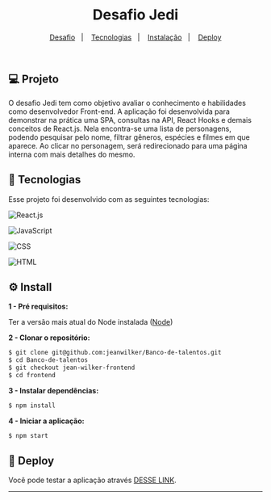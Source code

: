 <h1 align="center"> Desafio Jedi</h1>

<p align="center">
  <a href="#-projeto">Desafio</a>&nbsp;&nbsp;&nbsp;|&nbsp;&nbsp;&nbsp;
  <a href="#-tecnologias">Tecnologias</a>&nbsp;&nbsp;&nbsp;|&nbsp;&nbsp;&nbsp;
  <a href="#-install">Instalação</a>&nbsp;&nbsp;&nbsp;|&nbsp;&nbsp;&nbsp;
  <a href="#-deploy">Deploy</a>
</p>

<br>

## 💻 Projeto

O desafio Jedi tem como objetivo avaliar o
conhecimento e habilidades como desenvolvedor
Front-end. A aplicação foi desenvolvida para
demonstrar na prática uma SPA, consultas na API,
React Hooks e demais conceitos de React.js. Nela encontra-se uma lista de personagens, podendo pesquisar pelo nome, filtrar gêneros, espécies e filmes em que aparece. Ao clicar no personagem, será redirecionado para uma página interna com mais detalhes do mesmo.

## 🚀 Tecnologias

Esse projeto foi desenvolvido com as seguintes tecnologias:

![React.js](https://img.shields.io/badge/-React.js-0D1117?style=for-the-badge&logo=react&labelColor=0D1117)

![JavaScript](https://img.shields.io/badge/-JavaScript-0D1117?style=for-the-badge&logo=javascript&labelColor=0D1117&textColor=0D1117)&nbsp;

![CSS](https://img.shields.io/badge/-CSS-0D1117?style=for-the-badge&logo=CSS3&logoColor=1572B6&labelColor=0D1117)&nbsp;

![HTML](https://img.shields.io/badge/-HTML5-0D1117?style=for-the-badge&logo=html5&logoColor=E34F26&labelColor=0D1117)&nbsp; <br>

## ⚙️ Install

**1 - Pré requisitos:**

Ter a versão mais atual do Node instalada ([Node](https://nodejs.org/en/download/))

**2 - Clonar o repositório:**

```sh
$ git clone git@github.com:jeanwilker/Banco-de-talentos.git
$ cd Banco-de-talentos
$ git checkout jean-wilker-frontend
$ cd frontend
```

**3 - Instalar dependências:**

```sh
$ npm install
```
**4 - Iniciar a aplicação:**

```sh
$ npm start
```

## 🔖 Deploy

Você pode testar a aplicação através [DESSE LINK](https://desafio-jedi-wilker.netlify.app/).

---
